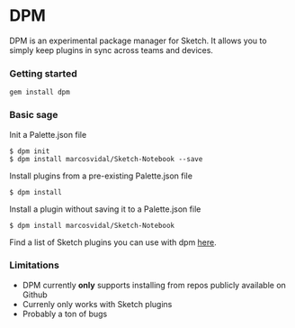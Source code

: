 # DPM

DPM is an experimental package manager for Sketch. It allows you to simply keep plugins in sync across teams and devices.

### Getting started
`gem install dpm`

### Basic sage
Init a Palette.json file

```
$ dpm init
$ dpm install marcosvidal/Sketch-Notebook --save
```

Install plugins from a pre-existing Palette.json file

```
$ dpm install
```

Install a plugin without saving it to a Palette.json file

```
$ dpm install marcosvidal/Sketch-Notebook
```

Find a list of Sketch plugins you can use with dpm [here](https://github.com/sketchplugins/plugin-directory).


### Limitations
* DPM currently **only** supports installing from repos publicly available on Github
* Currenly only works with Sketch plugins
* Probably a ton of bugs
